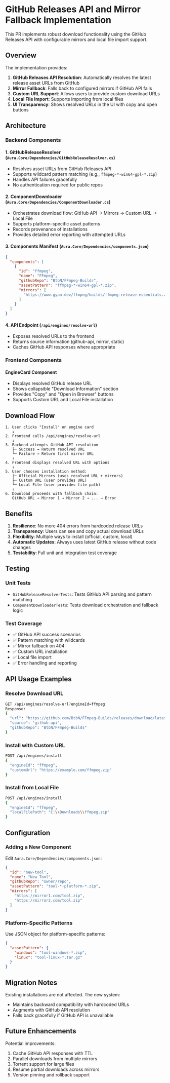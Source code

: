 # GitHub Releases API and Mirror Fallback Implementation

This PR implements robust download functionality using the GitHub Releases API with configurable mirrors and local file import support.

## Overview

The implementation provides:
1. **GitHub Releases API Resolution**: Automatically resolves the latest release asset URLs from GitHub
2. **Mirror Fallback**: Falls back to configured mirrors if GitHub API fails
3. **Custom URL Support**: Allows users to provide custom download URLs
4. **Local File Import**: Supports importing from local files
5. **UI Transparency**: Shows resolved URLs in the UI with copy and open buttons

## Architecture

### Backend Components

#### 1. GitHubReleaseResolver (`Aura.Core/Dependencies/GitHubReleaseResolver.cs`)
- Resolves asset URLs from GitHub Releases API
- Supports wildcard pattern matching (e.g., `ffmpeg-*-win64-gpl-*.zip`)
- Handles API failures gracefully
- No authentication required for public repos

#### 2. ComponentDownloader (`Aura.Core/Dependencies/ComponentDownloader.cs`)
- Orchestrates download flow: GitHub API → Mirrors → Custom URL → Local File
- Supports platform-specific asset patterns
- Records provenance of installations
- Provides detailed error reporting with attempted URLs

#### 3. Components Manifest (`Aura.Core/Dependencies/components.json`)
```json
{
  "components": [
    {
      "id": "ffmpeg",
      "name": "FFmpeg",
      "githubRepo": "BtbN/FFmpeg-Builds",
      "assetPattern": "ffmpeg-*-win64-gpl-*.zip",
      "mirrors": [
        "https://www.gyan.dev/ffmpeg/builds/ffmpeg-release-essentials.zip"
      ]
    }
  ]
}
```

#### 4. API Endpoint (`/api/engines/resolve-url`)
- Exposes resolved URLs to the frontend
- Returns source information (github-api, mirror, static)
- Caches GitHub API responses where appropriate

### Frontend Components

#### EngineCard Component
- Displays resolved GitHub release URL
- Shows collapsible "Download Information" section
- Provides "Copy" and "Open in Browser" buttons
- Supports Custom URL and Local File installation

## Download Flow

```
1. User clicks "Install" on engine card
   ↓
2. Frontend calls /api/engines/resolve-url
   ↓
3. Backend attempts GitHub API resolution
   ├─ Success → Return resolved URL
   └─ Failure → Return first mirror URL
   ↓
4. Frontend displays resolved URL with options
   ↓
5. User chooses installation method:
   ├─ Official Mirrors (uses resolved URL + mirrors)
   ├─ Custom URL (user provides URL)
   └─ Local File (user provides file path)
   ↓
6. Download proceeds with fallback chain:
   GitHub URL → Mirror 1 → Mirror 2 → ... → Error
```

## Benefits

1. **Resilience**: No more 404 errors from hardcoded release URLs
2. **Transparency**: Users can see and copy actual download URLs
3. **Flexibility**: Multiple ways to install (official, custom, local)
4. **Automatic Updates**: Always uses latest GitHub release without code changes
5. **Testability**: Full unit and integration test coverage

## Testing

### Unit Tests
- `GitHubReleaseResolverTests`: Tests GitHub API parsing and pattern matching
- `ComponentDownloaderTests`: Tests download orchestration and fallback logic

### Test Coverage
- ✅ GitHub API success scenarios
- ✅ Pattern matching with wildcards
- ✅ Mirror fallback on 404
- ✅ Custom URL installation
- ✅ Local file import
- ✅ Error handling and reporting

## API Usage Examples

### Resolve Download URL
```bash
GET /api/engines/resolve-url?engineId=ffmpeg
Response:
{
  "url": "https://github.com/BtbN/FFmpeg-Builds/releases/download/latest/ffmpeg-n7.1-latest-win64-gpl.zip",
  "source": "github-api",
  "githubRepo": "BtbN/FFmpeg-Builds"
}
```

### Install with Custom URL
```bash
POST /api/engines/install
{
  "engineId": "ffmpeg",
  "customUrl": "https://example.com/ffmpeg.zip"
}
```

### Install from Local File
```bash
POST /api/engines/install
{
  "engineId": "ffmpeg",
  "localFilePath": "C:\\Downloads\\ffmpeg.zip"
}
```

## Configuration

### Adding a New Component

Edit `Aura.Core/Dependencies/components.json`:

```json
{
  "id": "new-tool",
  "name": "New Tool",
  "githubRepo": "owner/repo",
  "assetPattern": "tool-*-platform-*.zip",
  "mirrors": [
    "https://mirror1.com/tool.zip",
    "https://mirror2.com/tool.zip"
  ]
}
```

### Platform-Specific Patterns

Use JSON object for platform-specific patterns:

```json
{
  "assetPattern": {
    "windows": "tool-windows-*.zip",
    "linux": "tool-linux-*.tar.gz"
  }
}
```

## Migration Notes

Existing installations are not affected. The new system:
- Maintains backward compatibility with hardcoded URLs
- Augments with GitHub API resolution
- Falls back gracefully if GitHub API is unavailable

## Future Enhancements

Potential improvements:
1. Cache GitHub API responses with TTL
2. Parallel downloads from multiple mirrors
3. Torrent support for large files
4. Resume partial downloads across mirrors
5. Version pinning and rollback support
